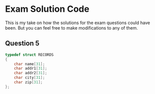# Exam Solution Code
This is my take on how the solutions for the exam questions could have been. But you can feel free to make modifications to any of them. 

## Question 5

```c
typedef struct RECORDS
{
    char name[31];
    char addr1[31];
    char addr2[31];
    char city[31];
    char zip[31];
};

```